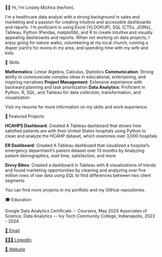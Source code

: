 
👋🏿 Hi, I’m Linsley Michira (he/him).

I'm a healthcare data analyst with a strong background in sales and marketing and a passion for creating intuitive and accessible dashboards and reports. I'm proficient in using Excel (VLOOKUP), SQL (CTEs, JOINs), Tableau, Python (Pandas, matplotlib), and R to create intuitive and visually appealing dashboards and reports. When not working on data projects, I enjoy going for nature walks, volunteering at my local church, running a diaper pantry for moms in my area, and spending time with my wife and kids.

🧰 Skills

**Mathematics**: Linear Algebra, Calculus, Statistics
**Communication**: Strong ability to communicate complex ideas in educational, entertaining, and inspiring narratives
**Project Management**: Extensive experience with backward planning and task prioritization
**Data Analytics**: Proficient in Python, R, SQL, and Tableau for data collection, transformation, and visualization

Visit my resume for more information on my skills and work experience.

💼 Featured Projects

**HCAHPS Dashboard**: Created A Tableau dashboard that shows how satisfied patients are with their United States hospitals using Python to clean and analyze the HCAHP dataset, which examines over 3,000 hospitals

**ER Dashboard**: Created A Tableau dashboard that visualized a hospital’s emergency department’s patient dataset over 13 months by Analyzing patient demographics, wait time, satisfaction, and more

**Divvy Bikes**: Created a dashboard in Tableau with 8 visualizations of trends and found marketing opportunities by cleaning and analyzing over five million rows of raw data using SQL to find differences between two client segments

You can find more projects in my portfolio and my GitHub repositories.

🎓 Education

Google Data Analytics Certificate -- Coursera, May 2024
Associates of Science, Data Analytics -- Ivy Tech Community College, Indianapolis, 2022 - 2024

[📧 Email
](linsleymichira@outlook.com)

[👨🏿‍💼 LinkedIn
](linkedin.com/in/linsley-michira)

[🔗 Website
](linsleymichira.com)

<!---
linsleymichira/linsleymichira is a ✨ special ✨ repository because its `README.md` (this file) appears on your GitHub profile.
You can click the Preview link to take a look at your changes.
--->
